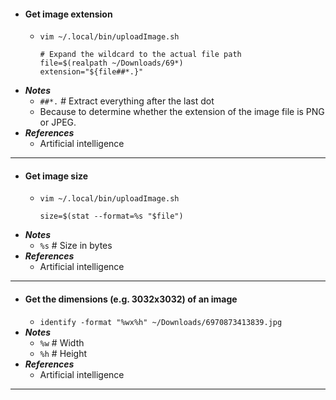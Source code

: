 - #### Get image extension
    - `vim ~/.local/bin/uploadImage.sh`
      ```
      # Expand the wildcard to the actual file path
      file=$(realpath ~/Downloads/69*)
      extension="${file##*.}"
      ```
- ***Notes***
    - `##*.` # Extract everything after the last dot
    - Because to determine whether the extension of the image file is PNG or JPEG.
- ***References***
    - Artificial intelligence
- ---
- #### Get image size
    - `vim ~/.local/bin/uploadImage.sh`
      ```
      size=$(stat --format=%s "$file")
      ```
- ***Notes***
    - `%s` # Size in bytes
- ***References***
    - Artificial intelligence
- ---
- #### Get the dimensions (e.g. 3032x3032) of an image
    - `identify -format "%wx%h" ~/Downloads/6970873413839.jpg`
- ***Notes***
    - `%w` # Width
    - `%h` # Height
- ***References***
    - Artificial intelligence
- ---
